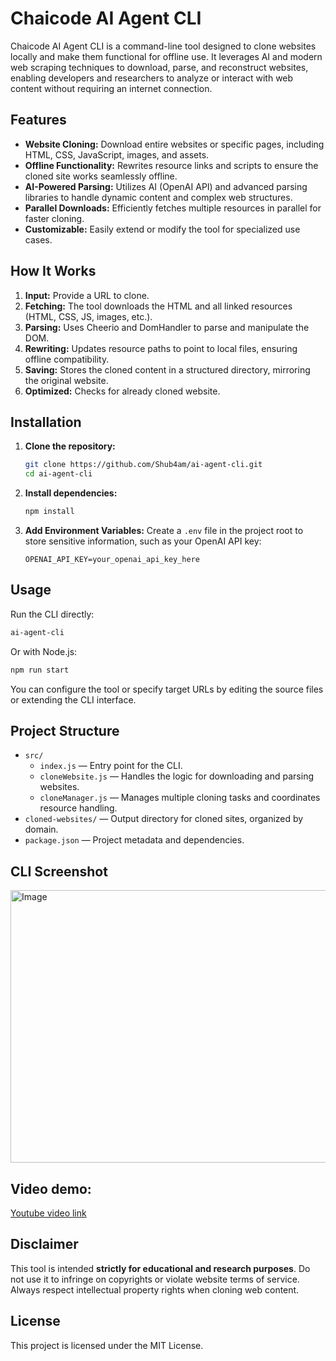 # Chaicode AI Agent CLI

Chaicode AI Agent CLI is a command-line tool designed to clone websites locally and make them functional for offline use. It leverages AI and modern web scraping techniques to download, parse, and reconstruct websites, enabling developers and researchers to analyze or interact with web content without requiring an internet connection.

## Features

- **Website Cloning:** Download entire websites or specific pages, including HTML, CSS, JavaScript, images, and assets.
- **Offline Functionality:** Rewrites resource links and scripts to ensure the cloned site works seamlessly offline.
- **AI-Powered Parsing:** Utilizes AI (OpenAI API) and advanced parsing libraries to handle dynamic content and complex web structures.
- **Parallel Downloads:** Efficiently fetches multiple resources in parallel for faster cloning.
- **Customizable:** Easily extend or modify the tool for specialized use cases.

## How It Works

1. **Input:** Provide a URL to clone.
2. **Fetching:** The tool downloads the HTML and all linked resources (HTML, CSS, JS, images, etc.).
3. **Parsing:** Uses Cheerio and DomHandler to parse and manipulate the DOM.
4. **Rewriting:** Updates resource paths to point to local files, ensuring offline compatibility.
5. **Saving:** Stores the cloned content in a structured directory, mirroring the original website.
6. **Optimized:** Checks for already cloned website.

## Installation

1. **Clone the repository:**
   ```sh
   git clone https://github.com/Shub4am/ai-agent-cli.git
   cd ai-agent-cli
   ```
2. **Install dependencies:**
   ```sh
   npm install
   ```
3. **Add Environment Variables:** 
   Create a `.env` file in the project root to store sensitive information, such as your OpenAI API key:
   ```
   OPENAI_API_KEY=your_openai_api_key_here
   ```

## Usage

Run the CLI directly:

```sh
ai-agent-cli
```

Or with Node.js:

```sh
npm run start
```

You can configure the tool or specify target URLs by editing the source files or extending the CLI interface.

## Project Structure

- `src/`
  - `index.js` — Entry point for the CLI.
  - `cloneWebsite.js` — Handles the logic for downloading and parsing websites.
  - `cloneManager.js` — Manages multiple cloning tasks and coordinates resource handling.
- `cloned-websites/` — Output directory for cloned sites, organized by domain.
- `package.json` — Project metadata and dependencies.

## CLI Screenshot

<img width="1476" height="436" alt="Image" src="https://github.com/user-attachments/assets/20aa3427-88ea-4c89-bc0b-bdce7258ce60" />

## Video demo:

[Youtube video link ](https://www.youtube.com/watch?v=u6fwx_ledX0)


## Disclaimer

This tool is intended **strictly for educational and research purposes**. Do not use it to infringe on copyrights or violate website terms of service. Always respect intellectual property rights when cloning web content.

## License

This project is licensed under the MIT License.
